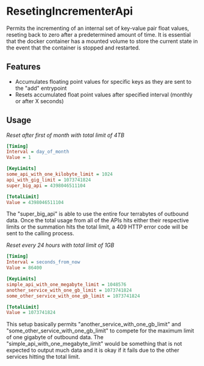 # ResetingIncrementerApi
Permits the incrementing of an internal set of key-value pair float values, reseting back to zero after a predetermined amount of time. It is essential that the docker container has a mounted volume to store the current state in the event that the container is stopped and restarted.

## Features

- Accumulates floating point values for specific keys as they are sent to the "add" entrypoint
- Resets accumulated float point values after specified interval (monthly or after X seconds)

## Usage

_Reset after first of month with total limit of 4TB_
```ini
[Timing]
Interval = day_of_month
Value = 1

[KeyLimits]
some_api_with_one_kilobyte_limit = 1024
api_with_gig_limit = 1073741824
super_big_api = 4398046511104

[TotalLimit]
Value = 4398046511104
```
The "super_big_api" is able to use the entire four terrabytes of outbound data. Once the total usage from all of the APIs hits either their respective limits or the summation hits the total limit, a 409 HTTP error code will be sent to the calling process.

_Reset every 24 hours with total limit of 1GB_
```ini
[Timing]
Interval = seconds_from_now
Value = 86400

[KeyLimits]
simple_api_with_one_megabyte_limit = 1048576
another_service_with_one_gb_limit = 1073741824
some_other_service_with_one_gb_limit = 1073741824

[TotalLimit]
Value = 1073741824
```
This setup basically permits "another_service_with_one_gb_limit" and "some_other_service_with_one_gb_limit" to compete for the maximum limit of one gigabyte of outbound data. The "simple_api_with_one_megabyte_limit" would be something that is not expected to output much data and it is okay if it fails due to the other services hitting the total limit.
